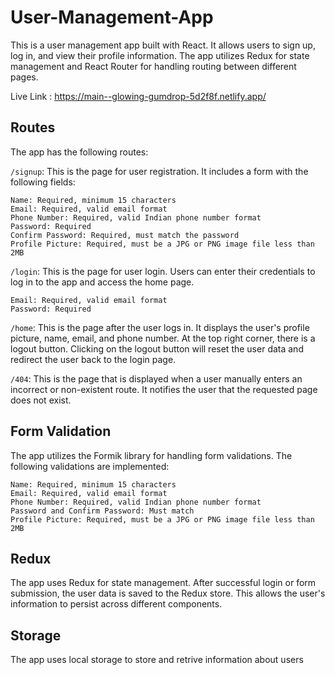 # User-Management-App

This is a user management app built with React. It allows users to sign up, log in, and view their profile information. The app utilizes Redux for state management and React Router for handling routing between different pages.

Live Link : https://main--glowing-gumdrop-5d2f8f.netlify.app/

## Routes

The app has the following routes:

`/signup`: This is the page for user registration. It includes a form with the following fields:

    Name: Required, minimum 15 characters
    Email: Required, valid email format
    Phone Number: Required, valid Indian phone number format
    Password: Required
    Confirm Password: Required, must match the password
    Profile Picture: Required, must be a JPG or PNG image file less than 2MB

`/login`: This is the page for user login. Users can enter their credentials to log in to the app and access the home page.

    Email: Required, valid email format
    Password: Required

`/home`: This is the page after the user logs in. It displays the user's profile picture, name, email, and phone number. At the top right corner, there is a logout button. Clicking on the logout button will reset the user data and redirect the user back to the login page.

`/404`: This is the page that is displayed when a user manually enters an incorrect or non-existent route. It notifies the user that the requested page does not exist.

## Form Validation

The app utilizes the Formik library for handling form validations. The following validations are implemented:

    Name: Required, minimum 15 characters
    Email: Required, valid email format
    Phone Number: Required, valid Indian phone number format
    Password and Confirm Password: Must match
    Profile Picture: Required, must be a JPG or PNG image file less than 2MB

## Redux

The app uses Redux for state management. After successful login or form submission, the user data is saved to the Redux store. This allows the user's information to persist across different components.

## Storage

The app uses local storage to store and retrive information about users
